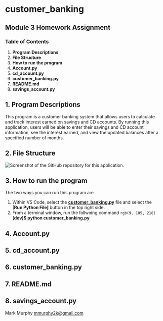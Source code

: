 # customer_banking
## Module 3 Homework Assignment
### Table of Contents
1. **Program Descriptions**
2. **File Structure**
3. **How to run the program**
4. **Account.py**
5. **cd_account.py**
6. **customer_banking.py**
7. **README.md**
8. **savings_account.py**


## 1. **Program Descriptions**

This program is a customer banking system that allows users to calculate and track interest earned on savings and CD accounts. By running this application, users will be able to enter their savings and CD account information, see the interest earned, and view the updated balances after a specified number of months.

## 2. **File Structure**

![Screenshot of the GitHub repository for this application.](https://github.com/user-attachments/assets/cb7c562e-9204-4acb-99bd-10cb85865161)


## 3. **How to run the program**

The two ways you can run this program are

1. Within VS Code, select the **<ins>customer_banking.py</ins>** file and select the **[Run Python File]** button in the top right side.
2. From a terminal window, run the follwoing command `rgb(9, 105, 218)`**(dev)$ python customer_banking.py**

## 4. **Account.py**


## 5. **cd_account.py**


## 6. **customer_banking.py**


## 7. **README.md**


## 8. **savings_account.py**






Mark Murphy mmurphy2k@gmail.com
